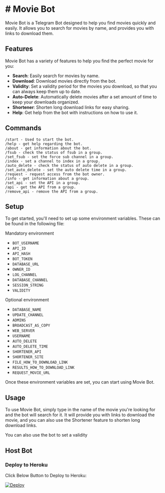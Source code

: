
# # Movie Bot

Movie Bot is a Telegram Bot designed to help you find movies quickly and easily. It allows you to search for movies by name, and provides you with links to download them.

## Features

Movie Bot has a variety of features to help you find the perfect movie for you: 

- **Search**: Easily search for movies by name.
- **Download**: Download movies directly from the bot.
- **Validity**: Set a validity period for the movies you download, so that you can always keep them up to date.
- **Auto-Delete**: Automatically delete movies after a set amount of time to keep your downloads organized.
- **Shortener**: Shorten long download links for easy sharing.
- **Help**: Get help from the bot with instructions on how to use it.

## Commands
```
/start - Used to start the bot.
/help - get help regarding the bot.
/about - get information about the bot.
/fsub - check the status of fsub in a group.
/set_fsub - set the force sub channel in a group. 
/index - set a channel to index in a group.
/auto_delete - check the status of auto delete in a group.
/set_auto_delete - set the auto delete time in a group.
/request - request access from the bot owner.
/info - get information about a group.
/set_api - set the API in a group.
/api - get the API from a group.
/remove_api - remove the API from a group.
```
## Setup

To get started, you'll need to set up some environment variables. These can be found in the following file:

Mandatory environment

 - `BOT_USERNAME`
 - `API_ID`
 - `API_HASH`
 - `BOT_TOKEN`
 - `DATABASE_URL`
 - `OWNER_ID`
 - `LOG_CHANNEL`
 - `DATABASE_CHANNEL`
 - `SESSION_STRING`
 - `VALIDITY`

Optional environment

 - `DATABASE_NAME`
 - `UPDATE_CHANNEL`
 - `ADMINS`
 - `BROADCAST_AS_COPY`
 - `WEB_SERVER`
 - `USERNAME`
 - `AUTO_DELETE`
 - `AUTO_DELETE_TIME`
 - `SHORTENER_API`
 - `SHORTENER_SITE`
 - `FILE_HOW_TO_DOWNLOAD_LINK`
 - `RESULTS_HOW_TO_DOWNLOAD_LINK`
 - `REQUEST_MOVIE_URL`


Once these environment variables are set, you can start using Movie Bot.

## Usage

To use Movie Bot, simply type in the name of the movie you're looking for and the bot will search for it. It will provide you with links to download the movie, and you can also use the Shortener feature to shorten long download links.

You can also use the bot to set a validity

## Host Bot

### Deploy to Heroku

Click Below Button to Deploy to Heroku:

[![Deploy](https://www.herokucdn.com/deploy/button.svg)](https://heroku.com/deploy?template=https://github.com/kdiskbot/SDWB2)
